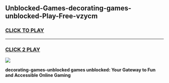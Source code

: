 
## Unblocked-Games-decorating-games-unblocked-Play-Free-vzycm
<h3>
<a href="https://premium76.site?title=decorating-games-unblocked&ref=18A1">CLICK TO PLAY</a></h3>
<hr>

<h3>
<a href="https://premium76.site?title=decorating-games-unblocked&ref=18A1">CLICK 2 PLAY</a>
  
</h3>

<a href="https://premium76.site?title=decorating-games-unblocked&ref=18A1"><img src="https://clearcache.store/games.png"></a>


**decorating-games-unblocked games unblocked: Your Gateway to Fun and Accessible Online Gaming**
